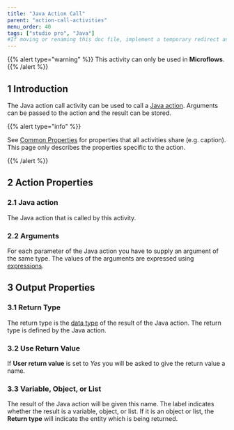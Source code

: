 ```yaml
---
title: "Java Action Call"
parent: "action-call-activities"
menu_order: 40
tags: ["studio pro", "Java"]
#If moving or renaming this doc file, implement a temporary redirect and let the respective team know they should update the URL in the product. See Mapping to Products for more details.
---
```


{{% alert type="warning" %}}
This activity can only be used in **Microflows**.
{{% /alert %}}

## 1 Introduction

The Java action call activity can be used to call a [Java action](java-actions). Arguments can be passed to the action and the result can be stored.

{{% alert type="info" %}}

See [Common Properties](microflow-element-common-properties) for properties that all activities share (e.g. caption). This page only describes the properties specific to the action.

{{% /alert %}}

## 2 Action Properties

### 2.1 Java action

The Java action that is called by this activity.

### 2.2 Arguments

For each parameter of the Java action you have to supply an argument of the same type. The values of the arguments are expressed using [expressions](expressions).

## 3 Output Properties

### 3.1 Return Type

The return type is the [data type](data-types) of the result of the Java action. The return type is defined by the Java action.

### 3.2 Use Return Value

If **User return value** is set to *Yes* you will be asked to give the return value a name.

### 3.3 Variable, Object, or List

The result of the Java action will be given this name. The label indicates whether the result is a variable, object, or list. If it is an object or list, the **Return type** will indicate the entity which is being returned.
